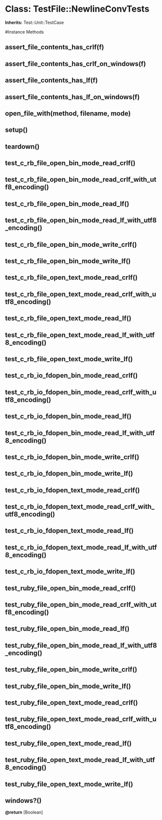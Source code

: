 # Class: TestFile::NewlineConvTests
**Inherits:** Test::Unit::TestCase
    




#Instance Methods
## assert_file_contents_has_crlf(f) [](#method-i-assert_file_contents_has_crlf)

## assert_file_contents_has_crlf_on_windows(f) [](#method-i-assert_file_contents_has_crlf_on_windows)

## assert_file_contents_has_lf(f) [](#method-i-assert_file_contents_has_lf)

## assert_file_contents_has_lf_on_windows(f) [](#method-i-assert_file_contents_has_lf_on_windows)

## open_file_with(method, filename, mode) [](#method-i-open_file_with)

## setup() [](#method-i-setup)

## teardown() [](#method-i-teardown)

## test_c_rb_file_open_bin_mode_read_crlf() [](#method-i-test_c_rb_file_open_bin_mode_read_crlf)

## test_c_rb_file_open_bin_mode_read_crlf_with_utf8_encoding() [](#method-i-test_c_rb_file_open_bin_mode_read_crlf_with_utf8_encoding)

## test_c_rb_file_open_bin_mode_read_lf() [](#method-i-test_c_rb_file_open_bin_mode_read_lf)

## test_c_rb_file_open_bin_mode_read_lf_with_utf8_encoding() [](#method-i-test_c_rb_file_open_bin_mode_read_lf_with_utf8_encoding)

## test_c_rb_file_open_bin_mode_write_crlf() [](#method-i-test_c_rb_file_open_bin_mode_write_crlf)

## test_c_rb_file_open_bin_mode_write_lf() [](#method-i-test_c_rb_file_open_bin_mode_write_lf)

## test_c_rb_file_open_text_mode_read_crlf() [](#method-i-test_c_rb_file_open_text_mode_read_crlf)

## test_c_rb_file_open_text_mode_read_crlf_with_utf8_encoding() [](#method-i-test_c_rb_file_open_text_mode_read_crlf_with_utf8_encoding)

## test_c_rb_file_open_text_mode_read_lf() [](#method-i-test_c_rb_file_open_text_mode_read_lf)

## test_c_rb_file_open_text_mode_read_lf_with_utf8_encoding() [](#method-i-test_c_rb_file_open_text_mode_read_lf_with_utf8_encoding)

## test_c_rb_file_open_text_mode_write_lf() [](#method-i-test_c_rb_file_open_text_mode_write_lf)

## test_c_rb_io_fdopen_bin_mode_read_crlf() [](#method-i-test_c_rb_io_fdopen_bin_mode_read_crlf)

## test_c_rb_io_fdopen_bin_mode_read_crlf_with_utf8_encoding() [](#method-i-test_c_rb_io_fdopen_bin_mode_read_crlf_with_utf8_encoding)

## test_c_rb_io_fdopen_bin_mode_read_lf() [](#method-i-test_c_rb_io_fdopen_bin_mode_read_lf)

## test_c_rb_io_fdopen_bin_mode_read_lf_with_utf8_encoding() [](#method-i-test_c_rb_io_fdopen_bin_mode_read_lf_with_utf8_encoding)

## test_c_rb_io_fdopen_bin_mode_write_crlf() [](#method-i-test_c_rb_io_fdopen_bin_mode_write_crlf)

## test_c_rb_io_fdopen_bin_mode_write_lf() [](#method-i-test_c_rb_io_fdopen_bin_mode_write_lf)

## test_c_rb_io_fdopen_text_mode_read_crlf() [](#method-i-test_c_rb_io_fdopen_text_mode_read_crlf)

## test_c_rb_io_fdopen_text_mode_read_crlf_with_utf8_encoding() [](#method-i-test_c_rb_io_fdopen_text_mode_read_crlf_with_utf8_encoding)

## test_c_rb_io_fdopen_text_mode_read_lf() [](#method-i-test_c_rb_io_fdopen_text_mode_read_lf)

## test_c_rb_io_fdopen_text_mode_read_lf_with_utf8_encoding() [](#method-i-test_c_rb_io_fdopen_text_mode_read_lf_with_utf8_encoding)

## test_c_rb_io_fdopen_text_mode_write_lf() [](#method-i-test_c_rb_io_fdopen_text_mode_write_lf)

## test_ruby_file_open_bin_mode_read_crlf() [](#method-i-test_ruby_file_open_bin_mode_read_crlf)

## test_ruby_file_open_bin_mode_read_crlf_with_utf8_encoding() [](#method-i-test_ruby_file_open_bin_mode_read_crlf_with_utf8_encoding)

## test_ruby_file_open_bin_mode_read_lf() [](#method-i-test_ruby_file_open_bin_mode_read_lf)

## test_ruby_file_open_bin_mode_read_lf_with_utf8_encoding() [](#method-i-test_ruby_file_open_bin_mode_read_lf_with_utf8_encoding)

## test_ruby_file_open_bin_mode_write_crlf() [](#method-i-test_ruby_file_open_bin_mode_write_crlf)

## test_ruby_file_open_bin_mode_write_lf() [](#method-i-test_ruby_file_open_bin_mode_write_lf)

## test_ruby_file_open_text_mode_read_crlf() [](#method-i-test_ruby_file_open_text_mode_read_crlf)

## test_ruby_file_open_text_mode_read_crlf_with_utf8_encoding() [](#method-i-test_ruby_file_open_text_mode_read_crlf_with_utf8_encoding)

## test_ruby_file_open_text_mode_read_lf() [](#method-i-test_ruby_file_open_text_mode_read_lf)

## test_ruby_file_open_text_mode_read_lf_with_utf8_encoding() [](#method-i-test_ruby_file_open_text_mode_read_lf_with_utf8_encoding)

## test_ruby_file_open_text_mode_write_lf() [](#method-i-test_ruby_file_open_text_mode_write_lf)

## windows?() [](#method-i-windows?)

**@return** [Boolean] 

